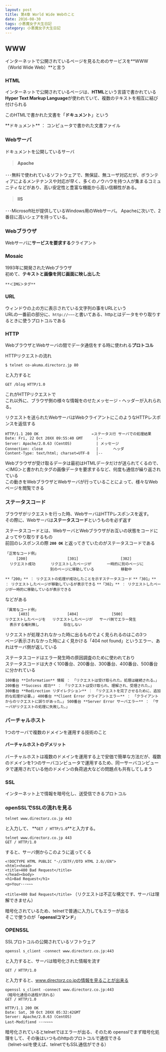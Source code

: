 ```yaml
---
layout: post
title: 第4章 World Wide Webのこと
date: 2016-08-30
tags: 小悪魔女子大生日記
category: 小悪魔女子大生日記
---
```


## WWW
インターネットで公開されているページを見るためのサービスを**WWW（World Wide Web）**と言う

### HTML
インターネットで公開されているページは、**HTML**という言語で書かれている<br>
**Hyper Text Markup Language**が使われていて、複数のテキストを相互に結び付けられる

このHTMLで書かれた文書を「**ドキュメント**」という
<p class="info">**ドキュメント** ： コンピュータで書かれた文書ファイル </p>

### Webサーバ
ドキュメントを公開しているサーバ<br>


> #### Apache
･･･無料で使われているソフトウェアで、無保証、無ユーザ対応だが、ボランティアによるメンテナンスや対応が早く、多くのノウハウを持つ人が集まるコミュニティなどがあり、高い安定性と豊富な機能から高い信頼性がある。  


> #### IIS 
･･･Microsoft社が提供しているWindows用のWebサーバ。
Apacheに次いで、2番目に高いシェアを持っている。

### Webブラウザ
Webサーバに**サービスを要求する**クライアント

### Mosaic
1993年に開発されたWebブラウザ<br>
初めて、**テキストと画像を同じ画面に映し出した**

`**＜IMG＞タグ**`

### URL
ウィンドウの上の方に表示されている文字列の事をURLという<br>
URLの一番前の部分に、`http://~~~`と書いてある、httpとはデータをやり取りするときに使うプロトコルである

### HTTP
WebブラウザとWebサーバの間でデータ通信をする時に使われる**プロトコル**

HTTPリクエストの流れ

```
$ telnet co-akuma.directorz.jp 80
```

と入力すると

```
GET /blog HTTP/1.0
```

これがHTTPリクエストで<br>
これ以外に、ブラウザ側の様々な情報をのせたメッセージ・ヘッダーが入れられる。

リクエストを送られたWebサーバはWebクライアントにこのようなHTTPレスポンスを返信する

```
HTTP/1.1 200 OK                        ←ステータス行 サーバでの処理結果
Date: Fri, 22 Oct 20XX 09:55:40 GMT      |--
Server: Apache/2.0.63 (CentOS)           | メッセージ
Connection: close                        |　　　　ヘッダ
Content-Type: text/html; charset=UTF-8   |--
```

Webブラウザが受け取るデータは最初はHTMLデータだけが送られてくるので、＜IMG＞と書かれたタグの画像データを要求するなど、何度も通信が繰り返されている<br>
この動きをWebブラウザとWebサーバが行っていることによって、様々なWebページを閲覧できる

### ステータスコード
ブラウザがリクエストを行った時、WebサーバはHTTPレスポンスを返す。<br>
その際に、Webサーバは**ステータスコード**というものを必ず返す

ステータスコードとは、WebサーバとWebブラウザがお互いの状態をコードによってやり取りするもの<br>
前回のレスポンスの際 **`200 OK`** と返ってきていたのがステータスコードである

```
「正常なコード例」
     [200]                  [301]                   [302]　
  リクエスト成功 　　 　リクエストしたページが       一時的に別のページに
  　　　　　　　     　別のページに移動している            移動中
```

`**「200」** ： リクエストの処理が成功したことを示すステータスコード`
`**「301」** ： リクエストしたページが移動しているが表示できる`
`**「302」** ： リクエストしたページが一時的に移動しているが表示できる`

などがある

```
「異常なコード例」
      [403]                 [404]               [500]
リクエストしたページを   リクエストしたページが   サーバ側でエラー発生
  表示する権利無し           存在しない
```
リクエストが処理されなかった時に出るものでよく見られるのはこの3つ<br>
ページ表示されなかった時によく見かける「404 not found」というエラー、あれはサーバ側が返している

ステータスコードはエラー発生時の原因調査のために使われており<br>
ステータスコードは大きく100番台、200番台、300番台、400番台、500番台に分かれている

`100番台 **Information** 情報 ： 「リクエストは受け取られた。処理は継続される。」`
`200番台 **Success 成功** ： 「リクエストは受け取られ、理解され、受理された。」`
`300番台 **Redirection リダイレクション** ： 「リクエストを完了させるために、追加的な処理が必要。」`
`400番台 **Client Error クライアントエラー** ： 「クライアントからのリクエストに誤りがあった。」`
`500番台 **Server Error サーバエラー** ： 「サーバがリクエストの処理に失敗した。」`

### バーチャルホスト
1つのサーバで複数のドメインを運用する技術のこと

#### バーチャルホストのデメリット
バーチャルホストは複数のドメインを運用する上で安価で簡単な方法だが、複数のドメインを1つのサーバコンピュータで運用するため、同一サーバコンピュータで運用されている他のドメインの負荷過大などの問題点も共有してしまう

### SSL
インターネット上で情報を暗号化し、送受信できるプロトコル

### openSSLでSSLの流れを見る

```
telnet www.directorz.co.jp 443
```
と入力して、 **`GET / HTTP/1.0`**と入力する。
```
telnet www.directorz.co.jp 443
GET / HTTP/1.0
```

すると、サーバ側からこのように返ってくる

```
<!DOCTYPE HTML PUBLIC "-//IETF//DTD HTML 2.0//EN">
<html><head>
<title>400 Bad Request</title>
</head><body>
<h1>Bad Request</h1>
<p>Your･･･~~~
```
`<title>400 Bad Request</title>`
（リクエストは不正な構文です、サーバは理解できません）

暗号化されているため、telnetで普通に入力してもエラーが出る<br>
そこで使うのが「**opensslコマンド**」

### OPENSSL
SSLプロトコルの公開されているソフトウェア

```
openssl s_client -connect www.directorz.co.jp:443
```

と入力すると、サーバは暗号化された情報を流す

```
GET / HTTP/1.0
```

と入力すると、www.directorz.co.jpの情報を見ることが出来る

```
openssl s_client -connect www.directorz.co.jp:443
（暗号化通信の過程が流れる）
GET / HTTP/1.0

HTTP/1.1 200 OK
Date: Sat, 30 Oct 20XX 05:32:42GMT
Server: Apache/2.0.63 (CentOS)
Last-Modifiend ･･･~~~~
```
暗号化されているとtelnetではエラーが出る、そのため opensslでまず暗号化処理をして、その後はいつものhttpのプロトコルで通信できる<br>
（telnet-sslを使えば、telnetでもSSL通信ができる）
